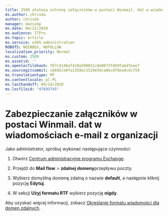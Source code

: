 ```yaml
---
title: 2589 ułatwia ochronę załączników w postaci Winmail. dat w wiadomościach e-mail w organizacji
ms.author: chrisda
author: chrisda
manager: dansimp
ms.date: 04/21/2020
ms.audience: ITPro
ms.topic: article
ms.service: o365-administration
ROBOTS: NOINDEX, NOFOLLOW
localization_priority: Normal
ms.custom: 2589
ms.assetid: ''
ms.openlocfilehash: f67c4146af419a590651c8e0673fd59fabd7eae7
ms.sourcegitcommit: c6692ce0fa1358ec3529e59ca0ecdfdea4cdc759
ms.translationtype: MT
ms.contentlocale: pl-PL
ms.lasthandoff: 09/14/2020
ms.locfileid: "47693745"
---
```

# <a name="help-prevent-winmaildat-attachments-in-email-messages-from-your-organization"></a>Zabezpieczanie załączników w postaci Winmail. dat w wiadomościach e-mail z organizacji

Jako administrator, spróbuj wykonać następujące czynności:

1. Otwórz [Centrum administracyjne programu Exchange](https://outlook.office365.com/ecp/).

2. Przejdź do **Mail flow**  >  **zdalnej domeny**przepływu poczty.

3. Wybierz domyślną domenę zdalną o nazwie **default**, a następnie kliknij pozycję **Edytuj**.

4. W sekcji **Użyj formatu RTF** wybierz pozycję **nigdy**.

Aby uzyskać więcej informacji, zobacz [Określanie formatu wiadomości dla domen zdalnych](https://docs.microsoft.com/Exchange/mail-flow-best-practices/remote-domains/remote-domains#specifying-message-format).
